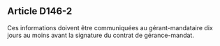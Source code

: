 Article D146-2
----
Ces informations doivent être communiquées au gérant-mandataire dix jours au
moins avant la signature du contrat de gérance-mandat.
